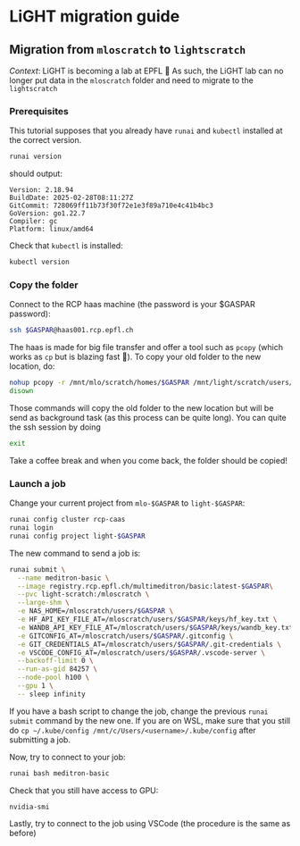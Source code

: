 # LiGHT migration guide

## Migration from `mloscratch` to `lightscratch`

*Context*: LiGHT is becoming a lab at EPFL 🎉 As such, the LiGHT lab can no longer put data in the `mloscratch` folder and need to migrate to the `lightscratch`

### Prerequisites

This tutorial supposes that you already have `runai` and `kubectl` installed at the correct version.

```bash
runai version
```
should output:
```
Version: 2.18.94
BuildDate: 2025-02-28T08:11:27Z
GitCommit: 728069ff11b73f30f72e1e3f89a710e4c41b4bc3
GoVersion: go1.22.7
Compiler: gc
Platform: linux/amd64
```

Check that `kubectl` is installed:
```bash
kubectl version
```

### Copy the folder

Connect to the RCP haas machine (the password is your $GASPAR password):
```bash
ssh $GASPAR@haas001.rcp.epfl.ch
```

The haas is made for big file transfer and offer a tool such as `pcopy` (which works as `cp` but is blazing fast 🚀). To copy your old folder to the new location, do: 
```bash
nohup pcopy -r /mnt/mlo/scratch/homes/$GASPAR /mnt/light/scratch/users/ &
disown
```
Those commands will copy the old folder to the new location but will be send as background task (as this process can be quite long). You can quite the ssh session by doing
```bash
exit
```
Take a coffee break and when you come back, the folder should be copied!

### Launch a job

Change your current project from `mlo-$GASPAR` to `light-$GASPAR`:
```bash
runai config cluster rcp-caas
runai login
runai config project light-$GASPAR
```

The new command to send a job is:

```bash
runai submit \
  --name meditron-basic \
  --image registry.rcp.epfl.ch/multimeditron/basic:latest-$GASPAR\
  --pvc light-scratch:/mloscratch \
  --large-shm \
  -e NAS_HOME=/mloscratch/users/$GASPAR \
  -e HF_API_KEY_FILE_AT=/mloscratch/users/$GASPAR/keys/hf_key.txt \
  -e WANDB_API_KEY_FILE_AT=/mloscratch/users/$GASPAR/keys/wandb_key.txt \
  -e GITCONFIG_AT=/mloscratch/users/$GASPAR/.gitconfig \
  -e GIT_CREDENTIALS_AT=/mloscratch/users/$GASPAR/.git-credentials \
  -e VSCODE_CONFIG_AT=/mloscratch/users/$GASPAR/.vscode-server \
  --backoff-limit 0 \
  --run-as-gid 84257 \
  --node-pool h100 \
  --gpu 1 \
  -- sleep infinity
```
If you have a bash script to change the job, change the previous `runai submit` command by the new one. If you are on WSL, make sure that you still do `cp ~/.kube/config /mnt/c/Users/<username>/.kube/config` after submitting a job.

Now, try to connect to your job:
```bash
runai bash meditron-basic
```
Check that you still have access to GPU:
```
nvidia-smi
```

Lastly, try to connect to the job using VSCode (the procedure is the same as before) 
